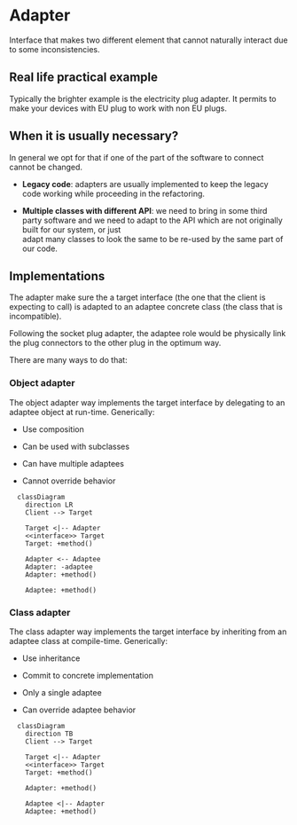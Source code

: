 # Adapter

Interface that makes two different element that cannot naturally interact due to some
inconsistencies.

## Real life practical example

Typically the brighter example is the electricity plug adapter. It permits to make your
devices with EU plug to work with non EU plugs.

## When it is usually necessary?

In general we opt for that if one of the part of the software to connect cannot be
changed.

* __Legacy code__: adapters are usually implemented to keep the legacy code working while
  proceeding in the refactoring.

* __Multiple classes with different API__: we need to bring in some third party software
  and we need to adapt to the API which are not originally built for our system, or just\
  adapt many classes to look the same to be re-used by the same part of our code.

## Implementations

The adapter make sure the a target interface (the one that the client is expecting
to call) is adapted to an adaptee concrete class (the class that is incompatible).

Following the socket plug adapter, the adaptee role would be physically link the plug
connectors to the other plug in the optimum way.

There are many ways to do that:

### Object adapter

The object adapter way implements the target interface by delegating to an adaptee
object at run-time.
Generically:

* Use composition

* Can be used with subclasses

* Can have multiple adaptees

* Cannot override behavior

```mermaid
  classDiagram
    direction LR
    Client --> Target

    Target <|-- Adapter
    <<interface>> Target
    Target: +method()

    Adapter <-- Adaptee
    Adapter: -adaptee
    Adapter: +method()

    Adaptee: +method()
```

### Class adapter

The class adapter way implements the target interface by inheriting from an adaptee
class at compile-time.
Generically:

* Use inheritance

* Commit to concrete implementation

* Only a single adaptee

* Can override adaptee behavior

```mermaid
  classDiagram
    direction TB
    Client --> Target

    Target <|-- Adapter
    <<interface>> Target
    Target: +method()

    Adapter: +method()

    Adaptee <|-- Adapter
    Adaptee: +method()
```
